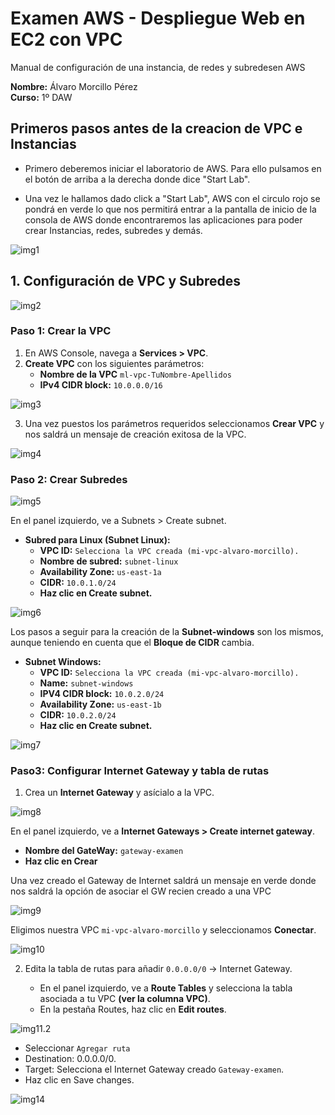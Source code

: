# Examen AWS - Despliegue Web en EC2 con VPC

Manual de configuración de una instancia, de redes y subredesen AWS

**Nombre:** Álvaro Morcillo Pérez  
**Curso:** 1º DAW 

## Primeros pasos antes de la creacion de VPC e Instancias

- Primero deberemos iniciar el laboratorio de AWS. Para ello pulsamos en el botón de arriba a la derecha donde dice "Start Lab".

- Una vez le hallamos dado click a "Start Lab", AWS con el circulo rojo se pondrá en verde lo que nos permitirá entrar a la pantalla de inicio de la consola de AWS donde encontraremos las aplicaciones para poder crear Instancias, redes, subredes y demás.

![img1](./images/img1.png)

## 1. Configuración de VPC y Subredes

![img2](./images/img2.png)

### Paso 1: Crear la VPC

1. En AWS Console, navega a **Services > VPC**.
2. **Create VPC** con los siguientes parámetros:
   - **Nombre de la VPC** `ml-vpc-TuNombre-Apellidos`
   - **IPv4 CIDR block:** `10.0.0.0/16`

![img3](./images/img3.png)

3. Una vez puestos los parámetros requeridos seleccionamos **Crear VPC** y nos saldrá un mensaje de creación exitosa de la VPC.

![img4](./images/img4.png)

### Paso 2: Crear Subredes

![img5](./images/img5.png)

En el panel izquierdo, ve a Subnets > Create subnet.

- **Subred para Linux (Subnet Linux):**
  - **VPC ID:** `Selecciona la VPC creada (mi-vpc-alvaro-morcillo).`
  - **Nombre de subred:** `subnet-linux`
  - **Availability Zone:** `us-east-1a`
  - **CIDR:** `10.0.1.0/24`
  - **Haz clic en Create subnet.**
  
![img6](./images/img6.png)

Los pasos a seguir para la creación de la **Subnet-windows** son los mismos, aunque teniendo en cuenta que el **Bloque de CIDR** cambia.

- **Subnet Windows:**
  - **VPC ID:** `Selecciona la VPC creada (mi-vpc-alvaro-morcillo).`
  - **Name:** `subnet-windows`
  - **IPV4 CIDR block:** `10.0.2.0/24`
  - **Availability Zone:** `us-east-1b`
  - **CIDR:** `10.0.2.0/24`
  - **Haz clic en Create subnet.**

![img7](./images/img7.png)

 ### Paso3: Configurar Internet Gateway y tabla de rutas

1. Crea un **Internet Gateway** y asícialo a la VPC.

![img8](./images/img8.png)

En el panel izquierdo, ve a **Internet Gateways > Create internet gateway**.

- **Nombre del GateWay:** `gateway-examen`
- **Haz clic en Crear**

Una vez creado el Gateway de Internet saldrá un mensaje en verde donde nos saldrá la opción de asociar el GW recien creado a una VPC

![img9](./images/img9.png)

Eligimos nuestra VPC `mi-vpc-alvaro-morcillo` y seleccionamos **Conectar**.

![img10](./images/img10.png)

2. Edita la tabla de rutas para añadir `0.0.0.0/0` → Internet Gateway.

   - En el panel izquierdo, ve a **Route Tables** y selecciona la tabla asociada a tu VPC **(ver la columna VPC)**.
   - En la pestaña Routes, haz clic en **Edit routes**.

![img11.2](./images/img11.2.png)

- Seleccionar `Agregar ruta`
- Destination: 0.0.0.0/0.
- Target: Selecciona el Internet Gateway creado `Gateway-examen`.
- Haz clic en Save changes.

![img14](./images/img14.png)

